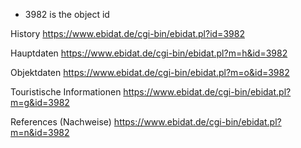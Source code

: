 - 3982 is the object id

History
https://www.ebidat.de/cgi-bin/ebidat.pl?id=3982

Hauptdaten
https://www.ebidat.de/cgi-bin/ebidat.pl?m=h&id=3982

Objektdaten
https://www.ebidat.de/cgi-bin/ebidat.pl?m=o&id=3982

Touristische Informationen
https://www.ebidat.de/cgi-bin/ebidat.pl?m=g&id=3982

References (Nachweise)
https://www.ebidat.de/cgi-bin/ebidat.pl?m=n&id=3982